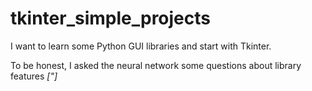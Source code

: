 # tkinter_simple_projects
I want to learn some Python GUI libraries and start with Tkinter.

To be honest, I asked the neural network some questions about library features _["]_